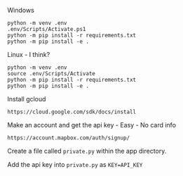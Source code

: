 Windows
```
python -m venv .env
.env/Scripts/Activate.ps1
python -m pip install -r requirements.txt
python -m pip install -e .
```


Linux - I think?
```
python -m venv .env
source .env/Scripts/Activate
python -m pip install -r requirements.txt
python -m pip install -e .
```

Install gcloud
```
https://cloud.google.com/sdk/docs/install
```

Make an account and get the api key - Easy - No card info
```
https://account.mapbox.com/auth/signup/
```

Create a file called `private.py` within the app directory.

Add the api key into `private.py` as ```KEY=API_KEY```